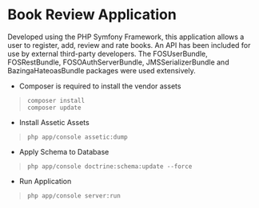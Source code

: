 Book Review Application
========================

Developed using the PHP Symfony Framework, this application allows a user to register, add, review and rate books. An API has been included for use by external third-party developers. The FOSUserBundle, FOSRestBundle, FOSOAuthServerBundle, JMSSerializerBundle and BazingaHateoasBundle packages were used extensively.  

- Composer is required to install the vendor assets
>``
composer install
``  
>``
composer update
``

- Install Assetic Assets
>``
php app/console assetic:dump
``  

- Apply Schema to Database
>``
php app/console doctrine:schema:update --force
``  

- Run Application
>``
php app/console server:run
``  